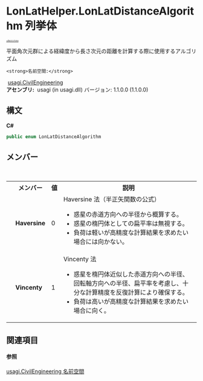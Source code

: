 # LonLatHelper.LonLatDistanceAlgorithm 列挙体

<div style="font-size:30%"><a href="https://github.com/usagi/usagi.cs/blob/master/docs/Home.md">≪Back to Home</a></div> 

平面角次元群による経緯度から長さ次元の距離を計算する際に使用するアルゴリズム


    <strong>名前空間:</strong>
&nbsp;<a href="N_usagi_CivilEngineering.md">usagi.CivilEngineering</a><br /><strong>アセンブリ:</strong>
&nbsp;usagi (in usagi.dll) バージョン: 1.1.0.0 (1.1.0.0)

## 構文

**C#**<br />
``` C#
public enum LonLatDistanceAlgorithm
```


## メンバー
&nbsp;<table><tr><th></th><th>メンバー</th><th>値</th><th>説明</th></tr><tr><td /><td target="F:usagi.CivilEngineering.LonLatHelper.LonLatDistanceAlgorithm.Haversine">**Haversine**</td><td>0</td><td>Haversine 法（半正矢関数の公式）
&nbsp;<ul><li>惑星の赤道方向への半径から概算する。</li><li>惑星の楕円体としての扁平率は無視する。</li><li>負荷は軽いが高精度な計算結果を求めたい場合には向かない。</li></ul></td></tr><tr><td /><td target="F:usagi.CivilEngineering.LonLatHelper.LonLatDistanceAlgorithm.Vincenty">**Vincenty**</td><td>1</td><td>Vincenty 法
&nbsp;<ul><li>惑星を楕円体近似した赤道方向への半径、回転軸方向への半径、扁平率を考慮し、十分な計算精度を反復計算により確保する。</li><li>負荷は高いが高精度な計算結果を求めたい場合に向く。</li></ul></td></tr></table>

## 関連項目


#### 参照
<a href="N_usagi_CivilEngineering.md">usagi.CivilEngineering 名前空間</a><br />